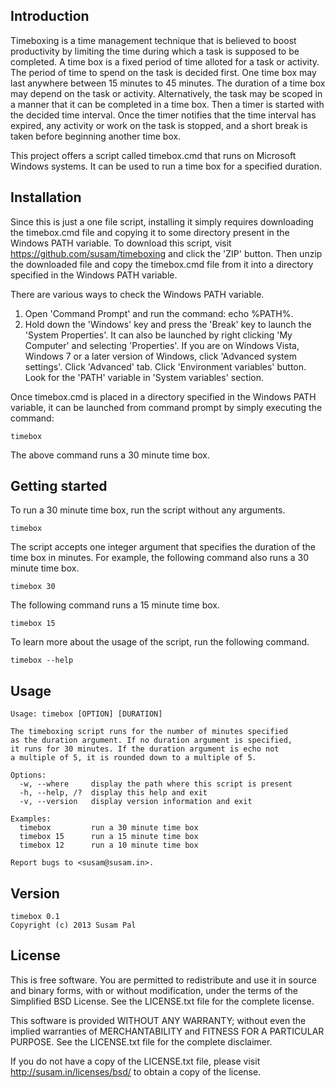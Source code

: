 Introduction
------------
Timeboxing is a time management technique that is believed to boost
productivity by limiting the time during which a task is supposed to be
completed. A time box is a fixed period of time alloted for a task or
activity. The period of time to spend on the task is decided first. One
time box may last anywhere between 15 minutes to 45 minutes. The
duration of a time box may depend on the task or activity.
Alternatively, the task may be scoped in a manner that it can be
completed in a time box. Then a timer is started with the decided time
interval. Once the timer notifies that the time interval has expired,
any activity or work on the task is stopped, and a short break is taken
before beginning another time box.

This project offers a script called timebox.cmd that runs on Microsoft
Windows systems. It can be used to run a time box for a specified
duration.


Installation
------------
Since this is just a one file script, installing it simply requires
downloading the timebox.cmd file and copying it to some directory
present in the Windows PATH variable. To download this script, visit
<https://github.com/susam/timeboxing> and click the 'ZIP' button. Then
unzip the downloaded file and copy the timebox.cmd file from it into a
directory specified in the Windows PATH variable.

There are various ways to check the Windows PATH variable.

  1. Open 'Command Prompt' and run the command: echo %PATH%.
  2. Hold down the 'Windows' key and press the 'Break' key to launch the
     'System Properties'. It can also be launched by right clicking
     'My Computer' and selecting 'Properties'. If you are on
     Windows Vista, Windows 7 or a later version of Windows, click
     'Advanced system settings'. Click 'Advanced' tab. Click
     'Environment variables' button. Look for the 'PATH' variable in
     'System variables' section.

Once timebox.cmd is placed in a directory specified in the Windows PATH
variable, it can be launched from command prompt by simply executing the
command:

    timebox

The above command runs a 30 minute time box.


Getting started
---------------
To run a 30 minute time box, run the script without any arguments.

    timebox

The script accepts one integer argument that specifies the duration of
the time box in minutes. For example, the following command also runs a
30 minute time box.

    timebox 30

The following command runs a 15 minute time box.

    timebox 15

To learn more about the usage of the script, run the following command.

    timebox --help


Usage
-----
    Usage: timebox [OPTION] [DURATION]

    The timeboxing script runs for the number of minutes specified
    as the duration argument. If no duration argument is specified,
    it runs for 30 minutes. If the duration argument is echo not
    a multiple of 5, it is rounded down to a multiple of 5.

    Options:
      -w, --where     display the path where this script is present
      -h, --help, /?  display this help and exit
      -v, --version   display version information and exit

    Examples:
      timebox         run a 30 minute time box
      timebox 15      run a 15 minute time box
      timebox 12      run a 10 minute time box

    Report bugs to <susam@susam.in>.


Version
-------
    timebox 0.1
    Copyright (c) 2013 Susam Pal


License
-------
This is free software. You are permitted to redistribute and use it in
source and binary forms, with or without modification, under the terms
of the Simplified BSD License. See the LICENSE.txt file for the complete
license.

This software is provided WITHOUT ANY WARRANTY; without even the implied
warranties of MERCHANTABILITY and FITNESS FOR A PARTICULAR PURPOSE. See
the LICENSE.txt file for the complete disclaimer.

If you do not have a copy of the LICENSE.txt file, please visit
<http://susam.in/licenses/bsd/> to obtain a copy of the license.
